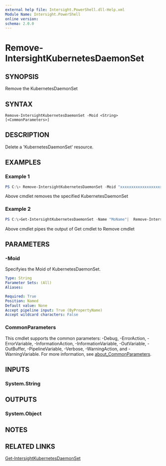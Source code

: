 ```yaml
---
external help file: Intersight.PowerShell.dll-Help.xml
Module Name: Intersight.PowerShell
online version:
schema: 2.0.0
---
```


# Remove-IntersightKubernetesDaemonSet

## SYNOPSIS
Remove the KubernetesDaemonSet

## SYNTAX

```
Remove-IntersightKubernetesDaemonSet -Moid <String> [<CommonParameters>]
```

## DESCRIPTION
Delete a &apos;KubernetesDaemonSet&apos; resource.

## EXAMPLES

### Example 1
```powershell
PS C:\> Remove-IntersightKubernetesDaemonSet -Moid "xxxxxxxxxxxxxxxxxxxxxxxxxxx"
```
Above cmdlet removes the specified KubernetesDaemonSet 

### Example 2
```powershell
PS C:\>Get-IntersightKubernetesDaemonSet -Name "MoName"|  Remove-IntersightKubernetesDaemonSet
```
Above cmdlet pipes the output of Get cmdlet to Remove cmdlet

## PARAMETERS

### -Moid
Specifyies the Moid of KubernetesDaemonSet.

```yaml
Type: String
Parameter Sets: (All)
Aliases:

Required: True
Position: Named
Default value: None
Accept pipeline input: True (ByPropertyName)
Accept wildcard characters: False
```

### CommonParameters
This cmdlet supports the common parameters: -Debug, -ErrorAction, -ErrorVariable, -InformationAction, -InformationVariable, -OutVariable, -OutBuffer, -PipelineVariable, -Verbose, -WarningAction, and -WarningVariable. For more information, see [about_CommonParameters](http://go.microsoft.com/fwlink/?LinkID=113216).

## INPUTS

### System.String

## OUTPUTS

### System.Object
## NOTES

## RELATED LINKS

[Get-IntersightKubernetesDaemonSet](./Get-IntersightKubernetesDaemonSet.md)

